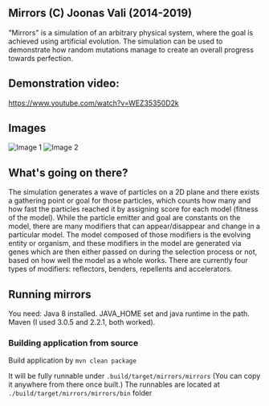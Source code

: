 ## Mirrors (C) Joonas Vali  (2014-2019) ##

"Mirrors" is a simulation of an arbitrary physical system, where the goal is achieved using artificial evolution. 
The simulation can be used to demonstrate how random mutations manage to create an overall progress towards perfection.

## Demonstration video: ##
https://www.youtube.com/watch?v=WEZ35350D2k

## Images ##

![Image 1](https://i.imgur.com/WCzh5E7.png)
![Image 2](https://i.imgur.com/LECMDJ5.png)


## What's going on there? ##

The simulation generates a wave of particles on a 2D plane and there exists a gathering point or goal for those particles, 
which counts how many and how fast the particles reached it by assigning score for each model (fitness of the model).
While the particle emitter and goal are constants on the model, there are many modifiers that can appear/disappear and change
in a particular model. The model composed of those modifiers is the evolving entity or organism, and
these modifiers in the model are generated via genes which are then either passed on during the selection process or not, based on how
well the model as a whole works. There are currently four types of modifiers: reflectors, benders, repellents and accelerators.

## Running mirrors ##

You need:
Java 8 installed. JAVA_HOME set and java runtime in the path.
Maven (I used 3.0.5 and 2.2.1, both worked).


### Building application from source ###

Build application by `mvn clean package`

It will be fully runnable under `.build/target/mirrors/mirrors` (You can copy it anywhere from there once built.)
The runnables are located at `./build/target/mirrors/mirrors/bin` folder